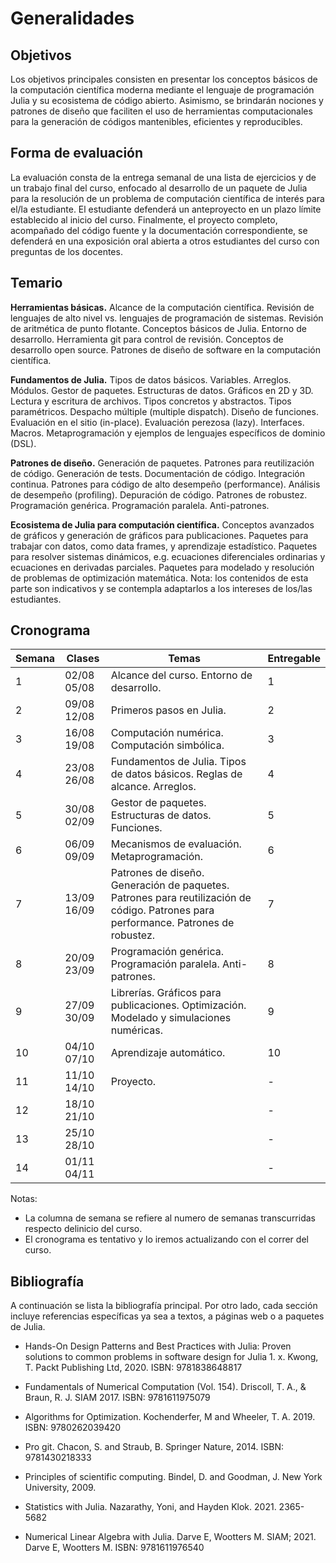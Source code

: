 # Generalidades

## Objetivos

Los objetivos principales consisten en presentar los conceptos básicos de la
computación científica moderna mediante el lenguaje de programación Julia y su
ecosistema de código abierto. Asimismo, se brindarán nociones y patrones de diseño
que faciliten el uso de herramientas computacionales para la generación de códigos
mantenibles, eficientes y reproducibles.

## Forma de evaluación

La evaluación consta de la entrega semanal de una lista de ejercicios y de un trabajo
final del curso, enfocado al desarrollo de un paquete de Julia para la resolución de
un problema de computación científica de interés para el/la estudiante. El estudiante
defenderá un anteproyecto en un plazo límite establecido al inicio del curso.
Finalmente, el proyecto completo, acompañado del código fuente y la documentación
correspondiente, se defenderá en una exposición oral abierta a otros estudiantes del
curso con preguntas de los docentes.

## Temario

**Herramientas básicas.** Alcance de la computación científica. Revisión de lenguajes de alto nivel vs. lenguajes de programación de sistemas. Revisión de aritmética de punto flotante. Conceptos básicos de Julia. Entorno de desarrollo. Herramienta git para control de revisión. Conceptos de desarrollo open source. Patrones de diseño de software en la computación científica.

**Fundamentos de Julia.** Tipos de datos básicos. Variables. Arreglos. Módulos. Gestor de paquetes. Estructuras de datos. Gráficos en 2D y 3D. Lectura y escritura de archivos. Tipos concretos y abstractos. Tipos paramétricos. Despacho múltiple (multiple dispatch). Diseño de funciones. Evaluación en el sitio (in-place). Evaluación perezosa (lazy). Interfaces. Macros. Metaprogramación y ejemplos de lenguajes específicos de dominio (DSL).

**Patrones de diseño.** Generación de paquetes. Patrones para reutilización de código. Generación de tests. Documentación de código. Integración continua. Patrones para código de alto desempeño (performance). Análisis de desempeño (profiling). Depuración de código. Patrones de robustez. Programación genérica. Programación paralela. Anti-patrones.

**Ecosistema de Julia para computación científica.** Conceptos avanzados de gráficos y generación de gráficos para publicaciones. Paquetes para trabajar con datos, como data frames, y aprendizaje estadístico. Paquetes para resolver sistemas dinámicos, e.g. ecuaciones diferenciales ordinarias y ecuaciones en derivadas parciales. Paquetes para modelado y resolución de problemas de optimización matemática. Nota: los contenidos de esta parte son indicativos y se contempla adaptarlos a los intereses de los/las estudiantes.

## Cronograma

|Semana|Clases|Temas|Entregable|
|------|------|------|------|
|1 |02/08 05/08 |Alcance del curso. Entorno de desarrollo.|1|
|2 |09/08 12/08 |Primeros pasos en Julia.|2|
|3 |16/08 19/08 |Computación numérica. Computación simbólica.|3|
|4 |23/08 26/08 |Fundamentos de Julia. Tipos de datos básicos. Reglas de alcance. Arreglos.|4|
|5 |30/08 02/09 |Gestor de paquetes. Estructuras de datos. Funciones.|5|
|6 |06/09 09/09 |Mecanismos de evaluación. Metaprogramación.|6|
|7 |13/09 16/09 |Patrones de diseño. Generación de paquetes. Patrones para reutilización de código. Patrones para performance. Patrones de robustez.|7|
|8 |20/09 23/09 |Programación genérica. Programación paralela. Anti-patrones.|8|
|9 |27/09 30/09 |Librerías. Gráficos para publicaciones. Optimización. Modelado y simulaciones numéricas.|9|
|10 |04/10 07/10 |Aprendizaje automático.|10|
|11 |11/10 14/10 |Proyecto.|-|
|12 |18/10 21/10 ||-|
|13 |25/10 28/10 ||-|
|14 |01/11 04/11 ||-|

Notas:

- La columna de semana se refiere al numero de semanas transcurridas respecto delinicio del curso.
- El cronograma es tentativo y lo iremos actualizando con el correr del curso.

## Bibliografía

A continuación se lista la bibliografía principal. Por otro lado, cada sección incluye referencias específicas ya sea a textos, a páginas web o a paquetes de Julia.

- Hands-On Design Patterns and Best Practices with Julia: Proven solutions to common problems in software design for Julia 1. x. Kwong, T.  Packt Publishing Ltd, 2020.  ISBN: 9781838648817

- Fundamentals of Numerical Computation (Vol. 154). Driscoll, T. A., & Braun, R. J. SIAM 2017.  ISBN: 9781611975079

- Algorithms for Optimization. Kochenderfer, M and Wheeler, T. A.  2019. ISBN: 9780262039420

- Pro git. Chacon, S. and Straub, B. Springer Nature, 2014.  ISBN: 9781430218333

- Principles of scientific computing. Bindel, D. and Goodman, J. New York University, 2009.

- Statistics with Julia. Nazarathy, Yoni, and Hayden Klok. 2021. 2365-5682

- Numerical Linear Algebra with Julia. Darve E, Wootters M. SIAM; 2021. Darve E, Wootters M. ISBN: 9781611976540
